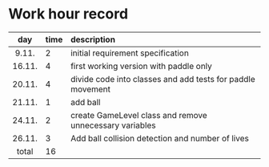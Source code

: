 # Work hour record

| day   | time | description  |
| :----:|:-----| :-----|
| 9.11. |   2  | initial requirement specification |
| 16.11.|   4  | first working version with paddle only |
| 20.11.|   4  | divide code into classes and add tests for paddle movement |
| 21.11.|   1  | add ball |
| 24.11.|   2  | create GameLevel class and remove unnecessary variables |
| 26.11.|   3  | Add ball collision detection and number of lives |
| total |  16  | 
